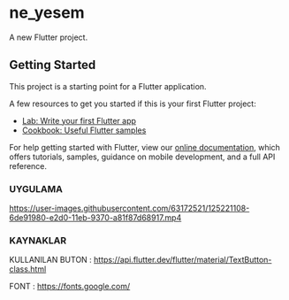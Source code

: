 # ne_yesem

A new Flutter project.

## Getting Started

This project is a starting point for a Flutter application.

A few resources to get you started if this is your first Flutter project:

- [Lab: Write your first Flutter app](https://flutter.dev/docs/get-started/codelab)
- [Cookbook: Useful Flutter samples](https://flutter.dev/docs/cookbook)

For help getting started with Flutter, view our
[online documentation](https://flutter.dev/docs), which offers tutorials,
samples, guidance on mobile development, and a full API reference.



### UYGULAMA 

https://user-images.githubusercontent.com/63172521/125221108-6de91980-e2d0-11eb-9370-a81f87d68917.mp4

### KAYNAKLAR

KULLANILAN BUTON : https://api.flutter.dev/flutter/material/TextButton-class.html

FONT : https://fonts.google.com/




